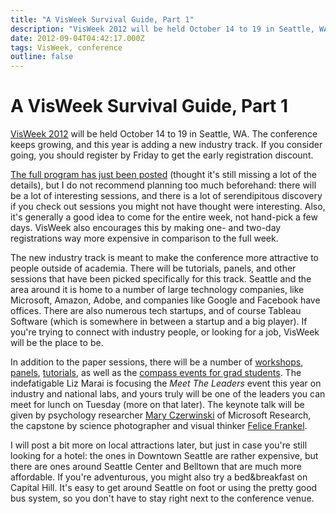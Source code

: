 ```yaml
---
title: "A VisWeek Survival Guide, Part 1"
description: "VisWeek 2012 will be held October 14 to 19 in Seattle, WA. The conference keeps growing, and this year is adding a new industry track. If you consider going, you should register by Friday to get the early registration discount."
date: 2012-09-04T04:42:17.000Z
tags: VisWeek, conference
outline: false
---
```


# A VisWeek Survival Guide, Part 1

<a href="http://visweek.org">VisWeek 2012</a> will be held October 14 to 19 in Seattle, WA. The conference keeps growing, and this year is adding a new industry track. If you consider going, you should register by Friday to get the early registration discount.<!--more-->

<a href="http://visweek.org/visweek/2012/calendar/2012-W42">The full program has just been posted</a> (thought it's still missing a lot of the details), but I do not recommend planning too much beforehand: there will be a lot of interesting sessions, and there is a lot of serendipitous discovery if you check out sessions you might not have thought were interesting. Also, it's generally a good idea to come for the entire week, not hand-pick a few days. VisWeek also encourages this by making one- and two-day registrations way more expensive in comparison to the full week.

The new industry track is meant to make the conference more attractive to people outside of academia. There will be tutorials, panels, and other sessions that have been picked specifically for this track. Seattle and the area around it is home to a number of large technology companies, like Microsoft, Amazon, Adobe, and companies like Google and Facebook have offices. There are also numerous tech startups, and of course Tableau Software (which is somewhere in between a startup and a big player). If you're trying to connect with industry people, or looking for a job, VisWeek will be the place to be.

In addition to the paper sessions, there will be a number of <a href="http://visweek.org/visweek/2012/workshop-session/all/all">workshops</a>, <a href="http://visweek.org/visweek/2012/panel-session/all/all">panels</a>, <a href="http://visweek.org/visweek/2012/tutorial-session/all/all">tutorials</a>, as well as the <a href="http://visweek.org/visweek/2012/info/volunteer/visweek-compass-2012">compass events for grad students</a>. The indefatigable Liz Marai is focusing the <em>Meet The Leaders</em> event this year on industry and national labs, and yours truly will be one of the leaders you can meet for lunch on Tuesday (more on that later). The keynote talk will be given by psychology researcher <a href="http://research.microsoft.com/en-us/people/marycz/">Mary Czerwinski</a> of Microsoft Research, the capstone by science photographer and visual thinker <a href="http://www.felicefrankel.com">Felice Frankel</a>.

I will post a bit more on local attractions later, but just in case you're still looking for a hotel: the ones in Downtown Seattle are rather expensive, but there are ones around Seattle Center and Belltown that are much more affordable. If you're adventurous, you might also try a bed&amp;breakfast on Capital Hill. It's easy to get around Seattle on foot or using the pretty good bus system, so you don't have to stay right next to the conference venue.


